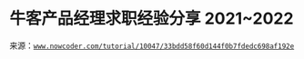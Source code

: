 # 牛客产品经理求职经验分享 2021~2022

来源：[`www.nowcoder.com/tutorial/10047/33bdd58f60d144f0b7fdedc698af192e`](https://www.nowcoder.com/tutorial/10047/33bdd58f60d144f0b7fdedc698af192e)